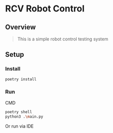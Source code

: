 # RCV Robot Control

## Overview

> This is a simple robot control testing system


## Setup

### Install

```bash
poetry install
```

### Run
    
CMD
```bash
poetry shell
python3 .\main.py
```

Or run via IDE
